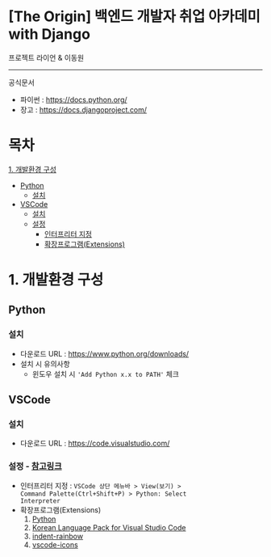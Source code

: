 [The Origin] 백엔드 개발자 취업 아카데미 with Django
===
프로젝트 라이언 & 이동원
***

공식문서
- 파이썬 :  https://docs.python.org/
- 장고 : https://docs.djangoproject.com/

# 목차
[1. 개발환경 구성](#1.-개발환경-구성)
 - [Python](#Python)
   - [설치](#설치)
 - [VSCode](#VSCode)
   - [설치](#설치)
   - [설정](#설정)
     - [인터프리터 지정](#인터프리터-지정)
     - [확장프로그램(Extensions)](#확장프로그램(extensions))

# 1. 개발환경 구성
## Python
### 설치
 - 다운로드 URL : https://www.python.org/downloads/
 - 설치 시 유의사항
   - 윈도우 설치 시 <code>'Add Python x.x to PATH'</code> 체크

## VSCode
### 설치
 - 다운로드 URL : https://code.visualstudio.com/
### 설정 - [참고링크](https://code.visualstudio.com/docs/python/tutorial-django)
 - 인터프리터 지정 : <code>VSCode 상단 메뉴바 > View(보기) > Command Palette(Ctrl+Shift+P) > Python: Select Interpreter</code>
 - 확장프로그램(Extensions)
   1. [Python](https://marketplace.visualstudio.com/items?itemName=ms-python.python)
   2. [Korean Language Pack for Visual Studio Code](https://marketplace.visualstudio.com/items?itemName=MS-CEINTL.vscode-language-pack-ko)
   3. [indent-rainbow](https://marketplace.visualstudio.com/items?itemName=oderwat.indent-rainbow)
   4. [vscode-icons](https://marketplace.visualstudio.com/items?itemName=vscode-icons-team.vscode-icons)
